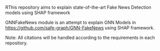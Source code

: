 RThis repository aims to explain state-of-the-art Fake News Detection models using SHAP framework

GNNFakeNews module is an attempt to explain GNN Models in https://github.com/safe-graph/GNN-FakeNews using SHAP
framework.

Note: All citations will be handled according to the requirements in each repository.
